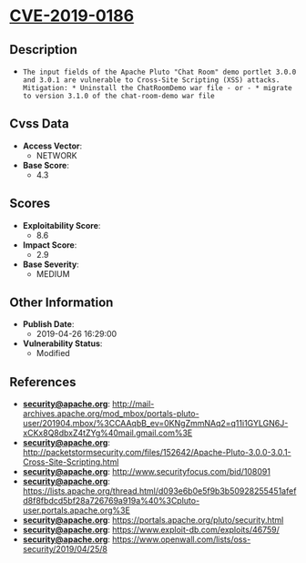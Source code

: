 
# [CVE-2019-0186](https://cve.mitre.org/cgi-bin/cvename.cgi?name=CVE-2019-0186)

## Description

- `The input fields of the Apache Pluto "Chat Room" demo portlet 3.0.0 and 3.0.1 are vulnerable to Cross-Site Scripting (XSS) attacks. Mitigation: * Uninstall the ChatRoomDemo war file - or - * migrate to version 3.1.0 of the chat-room-demo war file`

## Cvss Data

- **Access Vector**:
  - NETWORK
- **Base Score**:
  - 4.3

## Scores

- **Exploitability Score**:
  - 8.6
- **Impact Score**:
  - 2.9
- **Base Severity**:
  - MEDIUM

## Other Information

- **Publish Date**:
  - 2019-04-26 16:29:00
- **Vulnerability Status**:
  - Modified

## References

- **security@apache.org**: http://mail-archives.apache.org/mod_mbox/portals-pluto-user/201904.mbox/%3CCAAqbB_ev=0KNgZmmNAq2=q11i1GYLGN6J-xCKx8Q8dbxZ4tZYg%40mail.gmail.com%3E
- **security@apache.org**: http://packetstormsecurity.com/files/152642/Apache-Pluto-3.0.0-3.0.1-Cross-Site-Scripting.html
- **security@apache.org**: http://www.securityfocus.com/bid/108091
- **security@apache.org**: https://lists.apache.org/thread.html/d093e6b0e5f9b3b50928255451afefd8f8fbdcd5bf28a726769a919a%40%3Cpluto-user.portals.apache.org%3E
- **security@apache.org**: https://portals.apache.org/pluto/security.html
- **security@apache.org**: https://www.exploit-db.com/exploits/46759/
- **security@apache.org**: https://www.openwall.com/lists/oss-security/2019/04/25/8
